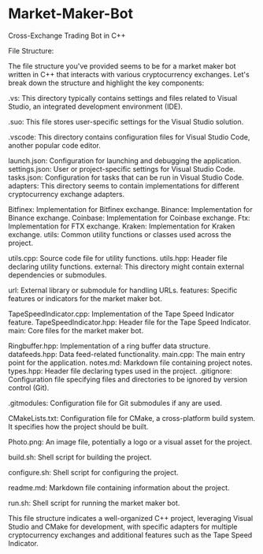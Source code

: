 # Market-Maker-Bot
Cross-Exchange Trading Bot in C++

File Structure:

The file structure you've provided seems to be for a market maker bot written in C++ that interacts with various cryptocurrency exchanges. Let's break down the structure and highlight the key components:

.vs: This directory typically contains settings and files related to Visual Studio, an integrated development environment (IDE).

.suo: This file stores user-specific settings for the Visual Studio solution.

.vscode: This directory contains configuration files for Visual Studio Code, another popular code editor.

launch.json: Configuration for launching and debugging the application.
settings.json: User or project-specific settings for Visual Studio Code.
tasks.json: Configuration for tasks that can be run in Visual Studio Code.
adapters: This directory seems to contain implementations for different cryptocurrency exchange adapters.

Bitfinex: Implementation for Bitfinex exchange.
Binance: Implementation for Binance exchange.
Coinbase: Implementation for Coinbase exchange.
Ftx: Implementation for FTX exchange.
Kraken: Implementation for Kraken exchange.
utils: Common utility functions or classes used across the project.

utils.cpp: Source code file for utility functions.
utils.hpp: Header file declaring utility functions.
external: This directory might contain external dependencies or submodules.

url: External library or submodule for handling URLs.
features: Specific features or indicators for the market maker bot.

TapeSpeedIndicator.cpp: Implementation of the Tape Speed Indicator feature.
TapeSpeedIndicator.hpp: Header file for the Tape Speed Indicator.
main: Core files for the market maker bot.

Ringbuffer.hpp: Implementation of a ring buffer data structure.
datafeeds.hpp: Data feed-related functionality.
main.cpp: The main entry point for the application.
notes.md: Markdown file containing project notes.
types.hpp: Header file declaring types used in the project.
.gitignore: Configuration file specifying files and directories to be ignored by version control (Git).

.gitmodules: Configuration file for Git submodules if any are used.

CMakeLists.txt: Configuration file for CMake, a cross-platform build system. It specifies how the project should be built.

Photo.png: An image file, potentially a logo or a visual asset for the project.

build.sh: Shell script for building the project.

configure.sh: Shell script for configuring the project.

readme.md: Markdown file containing information about the project.

run.sh: Shell script for running the market maker bot.

This file structure indicates a well-organized C++ project, leveraging Visual Studio and CMake for development, with specific adapters for multiple cryptocurrency exchanges and additional features such as the Tape Speed Indicator.
